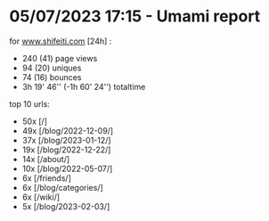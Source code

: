 # 05/07/2023 17:15 - Umami report
for www.shifeiti.com [24h] :

 - 240 (41) page views
 - 94 (20) uniques
 - 74 (16) bounces
 - 3h 19' 46'' (-1h 60' 24'') totaltime


top 10 urls:
 - 50x [/]
 - 49x [/blog/2022-12-09/]
 - 37x [/blog/2023-01-12/]
 - 19x [/blog/2022-12-22/]
 - 14x [/about/]
 - 10x [/blog/2022-05-07/]
 - 6x [/friends/]
 - 6x [/blog/categories/]
 - 6x [/wiki/]
 - 5x [/blog/2023-02-03/]


